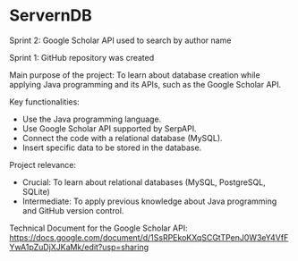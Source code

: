# ServernDB

Sprint 2: Google Scholar API used to search by author name

Sprint 1: GitHub repository was created

Main purpose of the project: To learn about database creation while applying Java programming and its APIs, such as the Google Scholar API.

Key functionalities:
  - Use the Java programming language.
  - Use Google Scholar API supported by SerpAPI.
  - Connect the code with a relational database (MySQL).
  - Insert specific data to be stored in the database.

Project relevance:
  - Crucial: To learn about relational databases (MySQL, PostgreSQL, SQLite)
  - Intermediate: To apply previous knowledge about Java programming and GitHub version control.

Technical Document for the Google Scholar API: https://docs.google.com/document/d/1SsRPEkoKXqSCGtTPenJ0W3eY4VfFYwA1pZuDjXJKaMk/edit?usp=sharing
